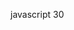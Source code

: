 javascript 30

[01 - JavaScript Drum Kit]: (https://lilas-w.github.io/javascript_30/01%20-%20JavaScript%20Drum%20Kit/index.html)



